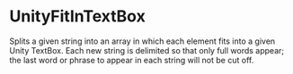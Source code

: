 # UnityFitInTextBox
Splits a given string into an array in which each element fits into a given Unity TextBox. Each new string is delimited so that only full words appear; the last word or phrase to appear in each string will not be cut off.
